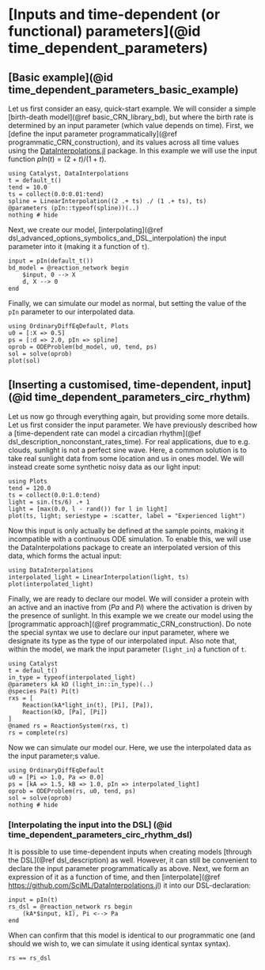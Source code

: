 # [Inputs and time-dependent (or functional) parameters](@id time_dependent_parameters)

## [Basic example](@id time_dependent_parameters_basic_example)
Let us first consider an easy, quick-start example. We will consider a simple [birth-death model](@ref basic_CRN_library_bd), but where the birth rate is determined by an input parameter (which value depends on time). First, we [define the input parameter programmatically](@ref programmatic_CRN_construction), and its values across all time values using the [DataInterpolations.jl](https://github.com/SciML/DataInterpolations.jl) package. In this example we will use the input function $pIn(t) = (2 + t)/(1 + t)$.
```@example time_dependent_parameters_basic_example
using Catalyst, DataInterpolations
t = default_t()
tend = 10.0
ts = collect(0.0:0.01:tend)
spline = LinearInterpolation((2 .+ ts) ./ (1 .+ ts), ts)
@parameters (pIn::typeof(spline))(..)
nothing # hide
```
Next, we create our model, [interpolating](@ref dsl_advanced_options_symbolics_and_DSL_interpolation) the input parameter into it (making it a function of `t`).
```@example time_dependent_parameters_basic_example
input = pIn(default_t())
bd_model = @reaction_network begin
    $input, 0 --> X
    d, X --> 0
end
```
Finally, we can simulate our model as normal, but setting the value of the `pIn` parameter to our interpolated data.
```@example time_dependent_parameters_basic_example
using OrdinaryDiffEqDefault, Plots
u0 = [:X => 0.5]
ps = [:d => 2.0, pIn => spline]
oprob = ODEProblem(bd_model, u0, tend, ps)
sol = solve(oprob)
plot(sol)
```

## [Inserting a customised, time-dependent, input] (@id time_dependent_parameters_circ_rhythm)
Let us now go through everything again, but providing some more details. Let us first consider the input parameter. We have previously described how a [time-dependent rate can model a circadian rhythm](@ef dsl_description_nonconstant_rates_time). For real applications, due to e.g. clouds, sunlight is not a perfect sine wave. Here, a common solution is to take real sunlight data from some location and us in ones model. We will instead create some synthetic noisy data as our light input:
```@example time_dependent_parameters_circ_rhythm
using Plots
tend = 120.0
ts = collect(0.0:1.0:tend)
light = sin.(ts/6) .+ 1
light = [max(0.0, l - rand()) for l in light]
plot(ts, light; seriestype = :scatter, label = "Experienced light")
```
Now this input is only actually be defined at the sample points, making it incompatible with a continuous ODE simulation. To enable this, we will use the DataInterpolations package to create an interpolated version of this data, which forms the actual input:
```@example time_dependent_parameters_circ_rhythm
using DataInterpolations
interpolated_light = LinearInterpolation(light, ts)
plot(interpolated_light)
```
Finally, we are ready to declare our model. We will consider a protein with an active and an inactive from ($Pa$ and $Pi$) where the activation is driven by the presence of sunlight. In this example we we create our model using the [programmatic approach](@ref programmatic_CRN_construction). Do note the special syntax we use to declare our input parameter, where we designate its type as the type of our interpolated input. Also note that, within the model, we mark the input parameter (`light_in`) a function of `t`.
```@example time_dependent_parameters_circ_rhythm
using Catalyst
t = defaul_t()
in_type = typeof(interpolated_light)
@parameters kA kD (light_in::in_type)(..)
@species Pa(t) Pi(t)
rxs = [
    Reaction(kA*light_in(t), [Pi], [Pa]),
    Reaction(kD, [Pa], [Pi])
]
@named rs = ReactionSystem(rxs, t)
rs = complete(rs)
```
Now we can simulate our model our. Here, we use the interpolated data as the input parameter;s value.
```@example time_dependent_parameters_circ_rhythm
using OrdinaryDiffEqDefault
u0 = [Pi => 1.0, Pa => 0.0]
ps = [kA => 1.5, kB => 1.0, pIn => interpolated_light]
oprob = ODEProblem(rs, u0, tend, ps)
sol = solve(oprob)
nothing # hide
```

### [Interpolating the input into the DSL] (@id time_dependent_parameters_circ_rhythm_dsl)
It is possible to use time-dependent inputs when creating models [through the DSL](@ref dsl_description) as well. However, it can still be convenient to declare the input parameter programmatically as above. Next, we form an expression of it as a function of time, and then [interpolate](@ref https://github.com/SciML/DataInterpolations.jl) it into our DSL-declaration:
```@example time_dependent_parameters_circ_rhythm
input = pIn(t)
rs_dsl = @reaction_network rs begin
    (kA*$input, kI), Pi <--> Pa
end
```
When can confirm that this model is identical to our programmatic one (and should we wish to, we can simulate it using identical syntax syntax).
```@example time_dependent_parameters_circ_rhythm
rs == rs_dsl
```
